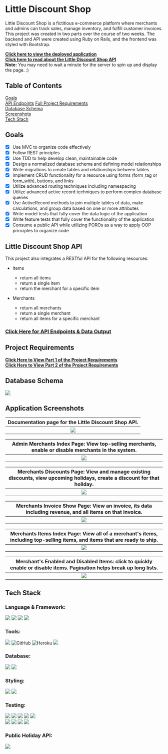 # Little Discount Shop

Little Discount Shop is a fictitious e-commerce platform where merchants and admins can track sales, manage inventory, and fulfill customer invoices. This project was created in two parts over the course of two weeks. The backend and API were created using Ruby on Rails, and the frontend was styled with Bootstrap.

[**Click here to view the deployed application**](https://little-discount-shop.herokuapp.com/)  
[**Click here to read about the Little Discount Shop API**](#little-discount-shop-api)  
**Note:** You may need to wait a minute for the server to spin up and display the page. :) 

## Table of Contents
  [Goals](#goals)  
  [API Endpoints](#api-endpoints)
  [Full Project Requirements](#project-requirements)  
  [Database Schema](#database-schema)  
  [Screenshots](#application-screenshots)  
  [Tech Stach](#tech-stack)  
  
## Goals

- [x] Use MVC to organize code effectively
- [x] Follow REST principles 
- [x] Use TDD to help develop clean, maintainable code
- [x] Design a normalized database schema and defining model relationships
- [x] Write migrations to create tables and relationships between tables
- [x] Implement CRUD functionality for a resource using forms (form_tag or form_with), buttons, and links
- [x] Utilize advanced routing techniques including namespacing
- [x] Utilize advanced active record techniques to perform complex database queries
- [x] Use ActiveRecord methods to join multiple tables of data, make calculations, and group data based on one or more attributes
- [x] Write model tests that fully cover the data logic of the application
- [x] Write feature tests that fully cover the functionality of the application
- [x] Consume a public API while utilizing POROs as a way to apply OOP principles to organize code

## Little Discount Shop API
This project also integrates a RESTful API for the following resources:
- Items
  - return all items
  - return a single item
  - return the merchant for a specific item

- Merchants
  - return all merchants
  - return a single merchant
  - return all items for a specific merchant

### [Click Here for API Endpoints & Data Output](./project/api_endpoints.md)

## Project Requirements

[**Click Here to View Part 1 of the Project Requirements**](./project/README_pt1.md)  
[**Click Here to View Part 2 of the Project Requirements**](./project/README_pt2.md)

## Database Schema
<img src="https://github.com/brennacodes/little-discount-shop/blob/main/project/img/bulk_discounts_schema.png">

## Application Screenshots

| <b>Documentation page for the Little Discount Shop API.</b>|
|:--:|
| <img src="https://github.com/brennacodes/little-discount-shop/blob/main/project/img/Screen Shot 2022-08-30 at 9.26.46 PM.png"> |

| <b>Admin Merchants Index Page: View top-selling merchants, enable or disable merchants in the system.</b>|
|:--:|
| <img src="https://github.com/brennacodes/little-discount-shop/blob/main/project/img/Screen Shot 2022-08-10 at 3.50.59 PM.png"> |

| <b>Merchants Discounts Page: View and manage existing discounts, view upcoming holidays, create a discount for that holiday.</b>|
|:--:|
| <img src="https://github.com/brennacodes/little-discount-shop/blob/main/project/img/Screen Shot 2022-08-10 at 3.53.26 PM.png"> |

| <b>Merchants Invoice Show Page: View an invoice, its data including revenue, and all items on that invoice. </b>|
|:--:|
| <img src="https://github.com/brennacodes/little-discount-shop/blob/main/project/img/Screen Shot 2022-08-10 at 7.20.10 PM.png"> |

| <b>Merchants Items Index Page: View all of a merchant's items, including top-selling items, and items that are ready to ship. </b> |
|:--:|
| <img src="https://github.com/brennacodes/little-discount-shop/blob/main/project/img/Screen Shot 2022-08-10 at 7.21.45 PM.png"> |

| <b>Merchant's Enabled and Disabled Items: click to quickly enable or disable items. Pagination helps break up long lists.</b>|
|:--:|
| <img src="https://github.com/brennacodes/little-discount-shop/blob/main/project/img/Screen Shot 2022-08-10 at 7.32.43 PM.png"> |

## Tech Stack

  ### Language & Framework:  
  <p>
  <img src="https://img.shields.io/badge/ruby-CC342D.svg?&style=for-the-badge&logo=ruby&logoColor=white" />
  <img src="https://img.shields.io/badge/SQL-4169E1.svg?style=for-the-badge&logo=SQL&logoColor=white" />
  <img src="https://img.shields.io/badge/ActiveRecord-CC0000.svg?&style=for-the-badge&logo=rubyonrails&logoColor=white" />
  <img src="https://img.shields.io/badge/ruby%20on%20rails-b81818.svg?&style=for-the-badge&logo=rubyonrails&logoColor=white" />
  </p>

  ### Tools:  
  <p>
  <img src="https://img.shields.io/badge/git-F05032.svg?&style=for-the-badge&logo=git&logoColor=white" />
  <img alt="GitHub" src="https://img.shields.io/badge/github-%23121011.svg?style=for-the-badge&logo=github&logoColor=white"/>
  <img alt="Heroku" src="https://img.shields.io/badge/heroku-%23430098.svg?style=for-the-badge&logo=heroku&logoColor=white"/>
  <img src="https://img.shields.io/badge/vscode-007ACC.svg?&style=for-the-badge&logo=visualstudiocode&logoColor=white" />
  </p>

  ### Database:  
  <p>
  <img src="https://img.shields.io/badge/PostgreSQL-4169E1.svg?&style=for-the-badge&logo=postgresql&logoColor=white" />
  <img src="https://img.shields.io/badge/postico-4169E1.svg?&style=for-the-badge&logo=Postico&logoColor=white" />
  </p>

  ### Styling:  
  <p>
  <img src="https://img.shields.io/badge/bootstrap-7952B3.svg?&style=for-the-badge&logo=bootstrap&logoColor=white" />
  <img src="https://img.shields.io/badge/pagy-E9573F.svg?&style=for-the-badge&logo=rubygems&logoColor=white" />
  </p>

  ### Testing:  
  <p>
  <img src="https://img.shields.io/badge/rspec-E9573F.svg?&style=for-the-badge&logo=rubygems&logoColor=white" />
  <img src="https://img.shields.io/badge/launchy-E9573F.svg?&style=for-the-badge&logo=rubygems&logoColor=white" />
  <img src="https://img.shields.io/badge/orderly-E9573F.svg?&style=for-the-badge&logo=rubygems&logoColor=white" />
  <img src="https://img.shields.io/badge/pry-E9573F.svg?&style=for-the-badge&logo=rubygems&logoColor=white" />
  <img src="https://img.shields.io/badge/capybara-E9573F.svg?&style=for-the-badge&logo=rubygems&logoColor=white" /><br>
  <img src="https://img.shields.io/badge/shoulda--matchers-E9573F.svg?&style=for-the-badge&logo=rubygems&logoColor=white" />
  <img src="https://img.shields.io/badge/simplecov-E9573F.svg?&style=for-the-badge&logo=rubygems&logoColor=white" />
  <img src="https://img.shields.io/badge/faker-E9573F.svg?&style=for-the-badge&logo=rubygems&logoColor=white" />
  <img src="https://img.shields.io/badge/factorybot-E9573F.svg?&style=for-the-badge&logo=rubygems&logoColor=white" />
  </p>

  ### Public Holiday API:  
  <img src="https://img.shields.io/badge/Nager.Date-E9573F.svg?&style=for-the-badge&logo=nager&logoColor=white" />


